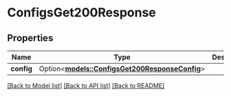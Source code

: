 # ConfigsGet200Response

## Properties

Name | Type | Description | Notes
------------ | ------------- | ------------- | -------------
**config** | Option<[**models::ConfigsGet200ResponseConfig**](configs_get_200_response_config.md)> |  | [optional]

[[Back to Model list]](../README.md#documentation-for-models) [[Back to API list]](../README.md#documentation-for-api-endpoints) [[Back to README]](../README.md)


